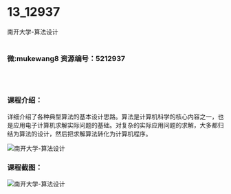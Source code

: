 # 13_12937
南开大学-算法设计
<br/></br>
<h3>微:mukewang8 资源编号：5212937</h3>
<br/></br>
<h3>课程介绍：</h3>
<p>详细介绍了各种典型算法的基本设计思路。算法是计算机科学的核心内容之一，也是应用电子计算机求解实际问题的基础。对复杂的实际应用问题的求解，大多都归结为算法的设计，然后把求解算法转化为计算机程序。</p>
<p><img src="https://www.ko996.com/wp-content/uploads/img/2020/05/2-53-300x187.png" alt="南开大学-算法设计"></p>
<div class="info-desc">
<h3>课程截图：</h3>
<p><img src="https://www.ko996.com/wp-content/uploads/img/2020/05/1-59.png" alt="南开大学-算法设计"></p>


			
</div>
